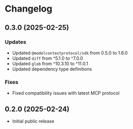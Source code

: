 # Changelog

## 0.3.0 (2025-02-25)

### Updates
- Updated `@modelcontextprotocol/sdk` from 0.5.0 to 1.6.0
- Updated `diff` from ^5.1.0 to ^7.0.0
- Updated `glob` from ^10.3.10 to ^11.0.1
- Updated dependency type definitions

### Fixes
- Fixed compatibility issues with latest MCP protocol

## 0.2.0 (2025-02-24)

- Initial public release 